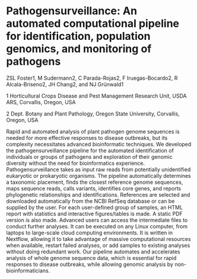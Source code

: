# Pathogensurveillance: An automated computational pipeline for identification, population genomics, and monitoring of pathogens

ZSL Foster1, M Sudermann2, C Parada-Rojas2, F Iruegas-Bocardo2, R Alcala-Briseno2, JH Chang2, and NJ Grünwald1

1 Horticultural Crops Disease and Pest Management Research Unit, USDA ARS, Corvallis, Oregon, USA

2 Dept. Botany and Plant Pathology, Oregon State University, Corvallis, Oregon, USA

Rapid and automated analysis of plant pathogen genome sequences is needed for more effective responses to disease outbreaks, but its complexity necessitates advanced bioinformatic techniques.
We developed the pathogensurveillance pipeline for the automated identification of individuals or groups of pathogens and exploration of their genomic diversity without the need for bioinformatics experience.
Pathogensurveillance takes as input raw reads from potentially unidentified eukaryotic or prokaryotic organisms.
The pipeline automatically determines a taxonomic placement, finds the closest reference genome sequences, maps sequence reads, calls variants, identifies core genes, and reports phylogenetic relationships and identifications.
References are selected and downloaded automatically from the NCBI RefSeq database or can be supplied by the user.
For each user-defined group of samples, an HTML report with statistics and interactive figures/tables is made.
A static PDF version is also made.
Advanced users can access the intermediate files to conduct further analyses.
It can be executed on any Linux computer, from laptops to large-scale cloud computing environments.
It is written in Nextflow, allowing it to take advantage of massive computational resources when available, restart failed analyses, or add samples to existing analyses without doing redundant work.
Our pipeline automates and accelerates analysis of whole genome sequence data, which is essential for rapid responses to disease outbreaks, while allowing genomic analysis by non-bioinformaticians.
